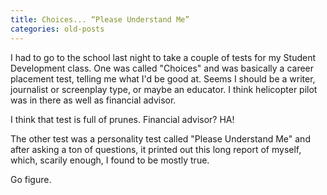 ```yaml
---
title: Choices... “Please Understand Me”
categories: old-posts
---
```

I had to go to the school last night to take a couple of tests for my Student Development class. One was called "Choices" and was basically a career placement test, telling me what I'd be good at. Seems I should be a writer, journalist or screenplay type, or maybe an educator. I think helicopter pilot was in there as well as financial advisor.

I think that test is full of prunes. Financial advisor? HA!

The other test was a personality test called "Please Understand Me" and after asking a ton of questions, it printed out this long report of myself, which, scarily enough, I found to be mostly true.

Go figure.